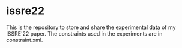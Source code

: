 # issre22

This is the repository to store and share the experimental data of my ISSRE'22 paper. The constraints used in the experiments are in constraint.xml.
